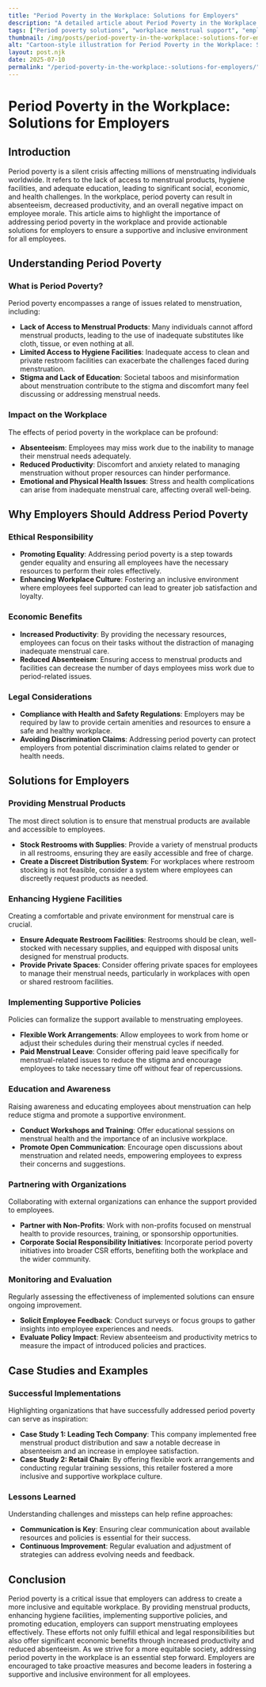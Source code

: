 ```yaml
---
title: "Period Poverty in the Workplace: Solutions for Employers"
description: "A detailed article about Period Poverty in the Workplace: Solutions for Employers."
tags: ["Period poverty solutions", "workplace menstrual support", "employer menstrual policies", "addressing period poverty", "workplace period initiatives"]
thumbnail: /img/posts/period-poverty-in-the-workplace:-solutions-for-employers.webp
alt: "Cartoon-style illustration for Period Poverty in the Workplace: Solutions for Employers"
layout: post.njk
date: 2025-07-10
permalink: "/period-poverty-in-the-workplace:-solutions-for-employers/"
---
```


# Period Poverty in the Workplace: Solutions for Employers

## Introduction

Period poverty is a silent crisis affecting millions of menstruating individuals worldwide. It refers to the lack of access to menstrual products, hygiene facilities, and adequate education, leading to significant social, economic, and health challenges. In the workplace, period poverty can result in absenteeism, decreased productivity, and an overall negative impact on employee morale. This article aims to highlight the importance of addressing period poverty in the workplace and provide actionable solutions for employers to ensure a supportive and inclusive environment for all employees.

## Understanding Period Poverty

### What is Period Poverty?

Period poverty encompasses a range of issues related to menstruation, including:

- **Lack of Access to Menstrual Products**: Many individuals cannot afford menstrual products, leading to the use of inadequate substitutes like cloth, tissue, or even nothing at all.
- **Limited Access to Hygiene Facilities**: Inadequate access to clean and private restroom facilities can exacerbate the challenges faced during menstruation.
- **Stigma and Lack of Education**: Societal taboos and misinformation about menstruation contribute to the stigma and discomfort many feel discussing or addressing menstrual needs.

### Impact on the Workplace

The effects of period poverty in the workplace can be profound:

- **Absenteeism**: Employees may miss work due to the inability to manage their menstrual needs adequately.
- **Reduced Productivity**: Discomfort and anxiety related to managing menstruation without proper resources can hinder performance.
- **Emotional and Physical Health Issues**: Stress and health complications can arise from inadequate menstrual care, affecting overall well-being.

## Why Employers Should Address Period Poverty

### Ethical Responsibility

- **Promoting Equality**: Addressing period poverty is a step towards gender equality and ensuring all employees have the necessary resources to perform their roles effectively.
- **Enhancing Workplace Culture**: Fostering an inclusive environment where employees feel supported can lead to greater job satisfaction and loyalty.

### Economic Benefits

- **Increased Productivity**: By providing the necessary resources, employees can focus on their tasks without the distraction of managing inadequate menstrual care.
- **Reduced Absenteeism**: Ensuring access to menstrual products and facilities can decrease the number of days employees miss work due to period-related issues.

### Legal Considerations

- **Compliance with Health and Safety Regulations**: Employers may be required by law to provide certain amenities and resources to ensure a safe and healthy workplace.
- **Avoiding Discrimination Claims**: Addressing period poverty can protect employers from potential discrimination claims related to gender or health needs.

## Solutions for Employers

### Providing Menstrual Products

The most direct solution is to ensure that menstrual products are available and accessible to employees.

- **Stock Restrooms with Supplies**: Provide a variety of menstrual products in all restrooms, ensuring they are easily accessible and free of charge.
- **Create a Discreet Distribution System**: For workplaces where restroom stocking is not feasible, consider a system where employees can discreetly request products as needed.

### Enhancing Hygiene Facilities

Creating a comfortable and private environment for menstrual care is crucial.

- **Ensure Adequate Restroom Facilities**: Restrooms should be clean, well-stocked with necessary supplies, and equipped with disposal units designed for menstrual products.
- **Provide Private Spaces**: Consider offering private spaces for employees to manage their menstrual needs, particularly in workplaces with open or shared restroom facilities.

### Implementing Supportive Policies

Policies can formalize the support available to menstruating employees.

- **Flexible Work Arrangements**: Allow employees to work from home or adjust their schedules during their menstrual cycles if needed.
- **Paid Menstrual Leave**: Consider offering paid leave specifically for menstrual-related issues to reduce the stigma and encourage employees to take necessary time off without fear of repercussions.

### Education and Awareness

Raising awareness and educating employees about menstruation can help reduce stigma and promote a supportive environment.

- **Conduct Workshops and Training**: Offer educational sessions on menstrual health and the importance of an inclusive workplace.
- **Promote Open Communication**: Encourage open discussions about menstruation and related needs, empowering employees to express their concerns and suggestions.

### Partnering with Organizations

Collaborating with external organizations can enhance the support provided to employees.

- **Partner with Non-Profits**: Work with non-profits focused on menstrual health to provide resources, training, or sponsorship opportunities.
- **Corporate Social Responsibility Initiatives**: Incorporate period poverty initiatives into broader CSR efforts, benefiting both the workplace and the wider community.

### Monitoring and Evaluation

Regularly assessing the effectiveness of implemented solutions can ensure ongoing improvement.

- **Solicit Employee Feedback**: Conduct surveys or focus groups to gather insights into employee experiences and needs.
- **Evaluate Policy Impact**: Review absenteeism and productivity metrics to measure the impact of introduced policies and practices.

## Case Studies and Examples

### Successful Implementations

Highlighting organizations that have successfully addressed period poverty can serve as inspiration:

- **Case Study 1: Leading Tech Company**: This company implemented free menstrual product distribution and saw a notable decrease in absenteeism and an increase in employee satisfaction.
- **Case Study 2: Retail Chain**: By offering flexible work arrangements and conducting regular training sessions, this retailer fostered a more inclusive and supportive workplace culture.

### Lessons Learned

Understanding challenges and missteps can help refine approaches:

- **Communication is Key**: Ensuring clear communication about available resources and policies is essential for their success.
- **Continuous Improvement**: Regular evaluation and adjustment of strategies can address evolving needs and feedback.

## Conclusion

Period poverty is a critical issue that employers can address to create a more inclusive and equitable workplace. By providing menstrual products, enhancing hygiene facilities, implementing supportive policies, and promoting education, employers can support menstruating employees effectively. These efforts not only fulfill ethical and legal responsibilities but also offer significant economic benefits through increased productivity and reduced absenteeism. As we strive for a more equitable society, addressing period poverty in the workplace is an essential step forward. Employers are encouraged to take proactive measures and become leaders in fostering a supportive and inclusive environment for all employees.